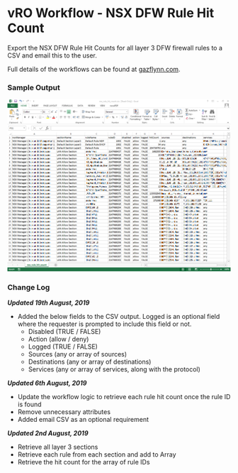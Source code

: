 # vRO Workflow - NSX DFW Rule Hit Count

Export the NSX DFW Rule Hit Counts for all layer 3 DFW firewall rules to a CSV and email this to the user.

Full details of the workflows can be found at [gazflynn.com](https://gazflynn.com/technology/vmware/extracting-nsx-dfw-rule-hit-counts/).

### Sample Output

![Image of Sample Report](https://github.com/GaryFlynn/vro-workflows-nsx-dfw-rule-hit-count/raw/master/nsx-rule-hit-count-report-output.PNG)

### Change Log

***Updated 19th August, 2019***
- Added the below fields to the CSV output. Logged is an optional field where the requester is prompted to include this field or not.
  - Disabled (TRUE / FALSE)
  - Action (allow / deny)
  - Logged (TRUE / FALSE)
  - Sources (any or array of sources)
  - Destinations (any or array of destinations)
  - Services (any or array of services, along with the protocol)

***Updated 6th August, 2019***
- Update the workflow logic to retrieve each rule hit count once the rule ID is found
- Remove unnecessary attributes
- Added email CSV as an optional requirement

***Updated 2nd August, 2019***
- Retrieve all layer 3 sections
- Retrieve each rule from each section and add to Array
- Retrieve the hit count for the array of rule IDs
